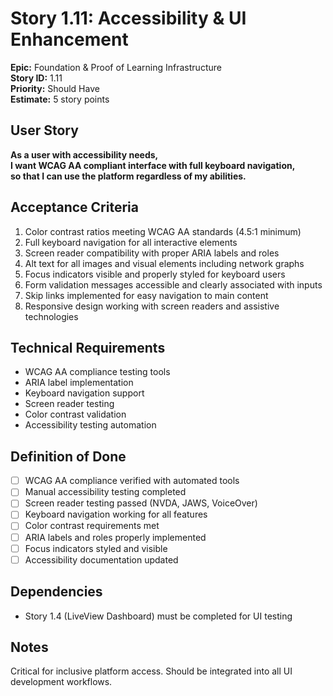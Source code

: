 # Story 1.11: Accessibility & UI Enhancement

**Epic:** Foundation & Proof of Learning Infrastructure  
**Story ID:** 1.11  
**Priority:** Should Have  
**Estimate:** 5 story points  

## User Story
**As a user with accessibility needs,**  
**I want WCAG AA compliant interface with full keyboard navigation,**  
**so that I can use the platform regardless of my abilities.**

## Acceptance Criteria
1. Color contrast ratios meeting WCAG AA standards (4.5:1 minimum)
2. Full keyboard navigation for all interactive elements
3. Screen reader compatibility with proper ARIA labels and roles
4. Alt text for all images and visual elements including network graphs
5. Focus indicators visible and properly styled for keyboard users
6. Form validation messages accessible and clearly associated with inputs
7. Skip links implemented for easy navigation to main content
8. Responsive design working with screen readers and assistive technologies

## Technical Requirements
- WCAG AA compliance testing tools
- ARIA label implementation
- Keyboard navigation support
- Screen reader testing
- Color contrast validation
- Accessibility testing automation

## Definition of Done
- [ ] WCAG AA compliance verified with automated tools
- [ ] Manual accessibility testing completed
- [ ] Screen reader testing passed (NVDA, JAWS, VoiceOver)
- [ ] Keyboard navigation working for all features
- [ ] Color contrast requirements met
- [ ] ARIA labels and roles properly implemented
- [ ] Focus indicators styled and visible
- [ ] Accessibility documentation updated

## Dependencies
- Story 1.4 (LiveView Dashboard) must be completed for UI testing

## Notes
Critical for inclusive platform access. Should be integrated into all UI development workflows.
